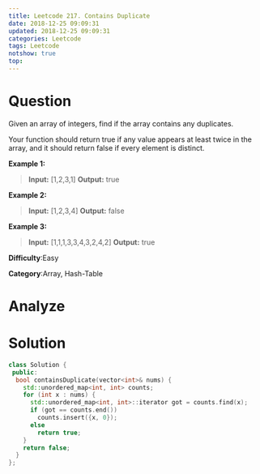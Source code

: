 ```yaml
---
title: Leetcode 217. Contains Duplicate
date: 2018-12-25 09:09:31
updated: 2018-12-25 09:09:31
categories: Leetcode
tags: Leetcode
notshow: true
top:
---
```


# Question

Given an array of integers, find if the array contains any duplicates.

Your function should return true if any value appears at least twice in the array, and it should return false if every element is distinct.

**Example 1:**

> **Input:** [1,2,3,1]
> **Output:** true

**Example 2:**

> **Input:** [1,2,3,4]
> **Output:** false

**Example 3:**

> **Input:** [1,1,1,3,3,4,3,2,4,2]
> **Output:** true

**Difficulty**:Easy

**Category**:Array, Hash-Table

<!-- more -->

# Analyze

# Solution

```cpp
class Solution {
 public:
  bool containsDuplicate(vector<int>& nums) {
    std::unordered_map<int, int> counts;
    for (int x : nums) {
      std::unordered_map<int, int>::iterator got = counts.find(x);
      if (got == counts.end())
        counts.insert({x, 0});
      else
        return true;
    }
    return false;
  }
};
```